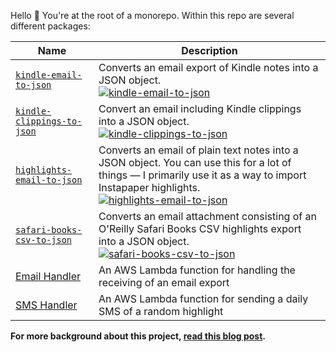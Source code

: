 Hello 👋 You're at the root of a monorepo. Within this repo are several different packages:

| Name                                                             | Description                                                                                                                                                                                                                                                                                                               |
| ---------------------------------------------------------------- | ------------------------------------------------------------------------------------------------------------------------------------------------------------------------------------------------------------------------------------------------------------------------------------------------------------------------- |
| [`kindle-email-to-json`](packages/kindle-email-to-json/)         | Converts an email export of Kindle notes into a JSON object.<br>[![kindle-email-to-json](https://img.shields.io/npm/v/kindle-email-to-json.svg)](https://www.npmjs.com/package/sawyerh/kindle-email-to-json)                                                                                                              |
| [`kindle-clippings-to-json`](packages/kindle-clippings-to-json/)         | Convert an email including Kindle clippings into a JSON object.<br>[![kindle-clippings-to-json](https://img.shields.io/npm/v/kindle-clippings-to-json.svg)](https://www.npmjs.com/package/sawyerh/kindle-clippings-to-json)                                                                                                              |
| [`highlights-email-to-json`](packages/highlights-email-to-json/) | Converts an email of plain text notes into a JSON object. You can use this for a lot of things — I primarily use it as a way to import Instapaper highlights.<br>[![highlights-email-to-json](https://img.shields.io/npm/v/highlights-email-to-json.svg)](https://www.npmjs.com/package/sawyerh/highlights-email-to-json) |
| [`safari-books-csv-to-json`](packages/safari-books-csv-to-json/)         | Converts an email attachment consisting of an O'Reilly Safari Books CSV highlights export into a JSON object.<br>[![safari-books-csv-to-json](https://img.shields.io/npm/v/safari-books-csv-to-json.svg)](https://www.npmjs.com/package/sawyerh/safari-books-csv-to-json)                                                                                                              |
| [Email Handler](packages/aws-lambda-email-handler/)              | An AWS Lambda function for handling the receiving of an email export                                                                                                                                                                                                                                                      |
| [SMS Handler](packages/aws-lambda-email-handler/)                | An AWS Lambda function for sending a daily SMS of a random highlight                                                                                                                                                                                                                                                      |

**For more background about this project, [read this blog post](https://medium.com/@sawyerh/how-i-export-process-and-resurface-my-kindle-highlights-addc9de9af1a).**
